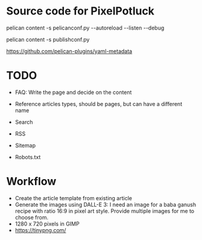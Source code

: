 # Source code for PixelPotluck

pelican content -s pelicanconf.py --autoreload --listen --debug

pelican content -s publishconf.py

https://github.com/pelican-plugins/yaml-metadata


# TODO

- FAQ: Write the page and decide on the content

- Reference articles types, should be pages, but can have a different name
- Search
- RSS
- Sitemap
- Robots.txt

# Workflow

- Create the article template from existing article
- Generate the images using DALL-E 3: I need an image for a baba ganush recipe with ratio 16:9 in pixel art style. Provide multiple images for me to choose from.
- 1280 x 720 pixels in GIMP
- https://tinypng.com/
